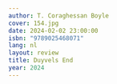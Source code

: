```yaml
---
author: T. Coraghessan Boyle
cover: 154.jpg
date: 2024-02-02 23:00:00
isbn: "9789025468071"
lang: nl
layout: review
title: Duyvels End
year: 2024
---
```

